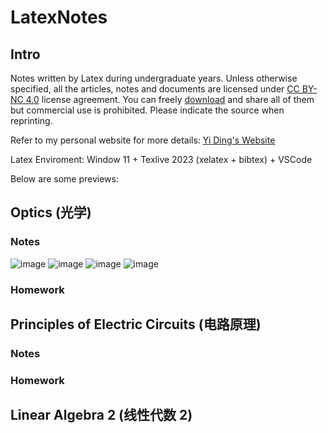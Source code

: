 # LatexNotes

## Intro

Notes written by Latex during undergraduate years. Unless otherwise specified, all the articles, notes and documents are licensed under [CC BY-NC 4.0](https://creativecommons.org/licenses/by-nc/4.0/deed.en) license agreement. You can freely [download](https://github.com/YiDingg/LatexNotes/archive/refs/heads/main.zip) and share all of them but commercial use is prohibited. Please indicate the source when reprinting.

Refer to my personal website for more details: [Yi Ding's Website](https://yidingg.github.io/YiDingg)

Latex Enviroment: Window 11 + Texlive 2023 (xelatex + bibtex) + VSCode

Below are some previews:

## Optics (光学)
### Notes
![image](https://github.com/user-attachments/assets/c85ba4b2-0d12-4737-ad3b-111a62a3475d)
![image](https://github.com/user-attachments/assets/91d8ee99-aa30-4bb3-8e3f-efa1110fc9b8)
![image](https://github.com/user-attachments/assets/007f594f-7653-49ee-a2aa-b0c71617a2b2)
![image](https://github.com/user-attachments/assets/9de3ffe4-9024-49e2-90ff-24243ee47de0)

### Homework

## Principles of Electric Circuits (电路原理)
### Notes


### Homework

## Linear Algebra 2 (线性代数 2)
## 
